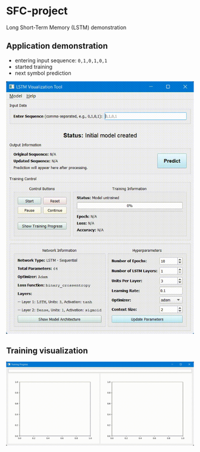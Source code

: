 # SFC-project
Long Short-Term Memory (LSTM) demonstration


## Application demonstration 
- entering input sequence: `0,1,0,1,0,1`
- started training
- next symbol prediction
  
<p align="center">
  <img src="img/demo_v2.gif"/>
</p>

## Training visualization
![](img/demoviz-v2.gif)
